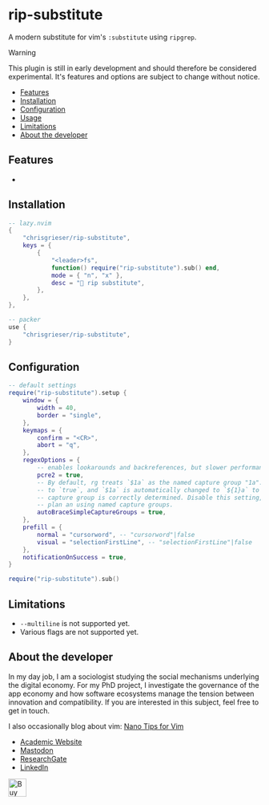 <!-- LTeX: enabled=false -->
# rip-substitute
<!-- LTeX: enabled=true -->
<!-- TODO uncomment shields when available in dotfyle.com 
<a href="https://dotfyle.com/plugins/chrisgrieser/rip-substitute">
<img alt="badge" src="https://dotfyle.com/plugins/chrisgrieser/rip-substitute/shield"/></a>
-->

A modern substitute for vim's `:substitute` using `ripgrep`.

> [!WARNING]
> This plugin is still in early development and should therefore be considered
> experimental. It's features and options are subject to change without notice.

<!-- toc -->

- [Features](#features)
- [Installation](#installation)
- [Configuration](#configuration)
- [Usage](#usage)
- [Limitations](#limitations)
- [About the developer](#about-the-developer)

<!-- tocstop -->

## Features
-

## Installation

```lua
-- lazy.nvim
{
	"chrisgrieser/rip-substitute",
	keys = {
		{
			"<leader>fs",
			function() require("rip-substitute").sub() end,
			mode = { "n", "x" },
			desc = " rip substitute",
		},
	},
},

-- packer
use {
	"chrisgrieser/rip-substitute",
}
```

## Configuration

```lua
-- default settings
require("rip-substitute").setup {
	window = {
		width = 40,
		border = "single",
	},
	keymaps = {
		confirm = "<CR>",
		abort = "q",
	},
	regexOptions = {
		-- enables lookarounds and backreferences, but slower performance
		pcre2 = true,
		-- By default, rg treats `$1a` as the named capture group "1a". When set
		-- to `true`, and `$1a` is automatically changed to `${1}a` to ensure the
		-- capture group is correctly determined. Disable this setting, if you
		-- plan an using named capture groups.
		autoBraceSimpleCaptureGroups = true,
	},
	prefill = {
		normal = "cursorword", -- "cursorword"|false
		visual = "selectionFirstLine", -- "selectionFirstLine"|false
	},
	notificationOnSuccess = true,
}
```

```lua
require("rip-substitute").sub()
```

## Limitations
- `--multiline` is not supported yet.
- Various flags are not supported yet.

<!-- vale Google.FirstPerson = NO -->
## About the developer
In my day job, I am a sociologist studying the social mechanisms underlying the
digital economy. For my PhD project, I investigate the governance of the app
economy and how software ecosystems manage the tension between innovation and
compatibility. If you are interested in this subject, feel free to get in touch.

I also occasionally blog about vim: [Nano Tips for Vim](https://nanotipsforvim.prose.sh)

- [Academic Website](https://chris-grieser.de/)
- [Mastodon](https://pkm.social/@pseudometa)
- [ResearchGate](https://www.researchgate.net/profile/Christopher-Grieser)
- [LinkedIn](https://www.linkedin.com/in/christopher-grieser-ba693b17a/)

<a href='https://ko-fi.com/Y8Y86SQ91' target='_blank'><img
	height='36'
	style='border:0px;height:36px;'
	src='https://cdn.ko-fi.com/cdn/kofi1.png?v=3'
	border='0'
	alt='Buy Me a Coffee at ko-fi.com'
/></a>
